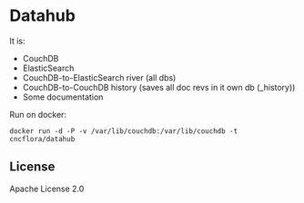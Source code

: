 # Datahub

It is:

- CouchDB
- ElasticSearch
- CouchDB-to-ElasticSearch river (all dbs)
- CouchDB-to-CouchDB history (saves all doc revs in it own db (\_history))
- Some documentation

Run on docker:

    docker run -d -P -v /var/lib/couchdb:/var/lib/couchdb -t cncflora/datahub

## License

Apache License 2.0

